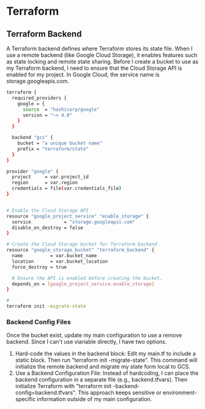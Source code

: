 # Terraform

## Terraform Backend

A Terraform backend defines where Terraform stores its state file. When I use a remote backend (like Google Cloud Storage), it enables features such as state locking and remote state sharing.
Before I create a bucket to use as my Terraform backend, I need to ensure that the Cloud Storage API is enabled for my project. In Google Cloud, the service name is storage.googleapis.com.

```bash
terraform {
  required_providers {
    google = {
      source  = "hashicorp/google"
      version = "~> 4.0"
    }
  }

  backend "gcs" {
    bucket = "a unique bucket name"
    prefix = "terraform/state"
  }
}

provider "google" {
  project     = var.project_id
  region      = var.region
  credentials = file(var.credentials_file)
}


# Enable the Cloud Storage API
resource "google_project_service" "enable_storage" {
  service            = "storage.googleapis.com"
  disable_on_destroy = false
}

# Create the Cloud Storage bucket for Terraform backend
resource "google_storage_bucket" "terraform_backend" {
  name          = var.bucket_name
  location      = var.bucket_location
  force_destroy = true

  # Ensure the API is enabled before creating the bucket.
  depends_on = [google_project_service.enable_storage]
}

# 
terraform init -migrate-state
```

### Backend Config Files

Once the bucket exist, update my main configuration to use a remove backend. Since I can't use viariable directly, I have two options.

1. Hard-code the values in the backend block: Edit my main.tf to include a static block. Then run "terraform init -migrate-state". This command will initialize the remote backend and migrate my state form local to GCS.
2. Use a Backend Configuration File: Instead of hardcoding, I can place the backend configuration in a separate file (e.g., backend.tfvars). Then initialize Terraform with "terraform init -backend-config=backend.tfvars". This  approach keeps sensitive or environment-specific information outside of my main configuration.
